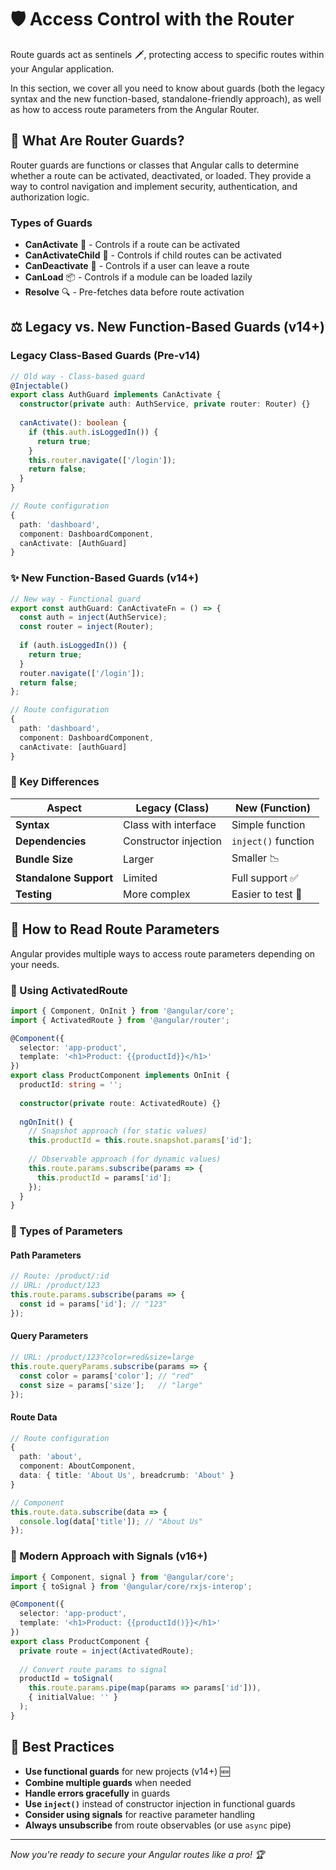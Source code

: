 # 🛡️ Access Control with the Router

Route guards act as sentinels 🗡️, protecting access to specific routes within your Angular application.

In this section, we cover all you need to know about guards (both the legacy syntax and the new function-based, standalone-friendly approach), as well as how to access route parameters from the Angular Router.

## 🔐 What Are Router Guards?

Router guards are functions or classes that Angular calls to determine whether a route can be activated, deactivated, or loaded. They provide a way to control navigation and implement security, authentication, and authorization logic.

### Types of Guards

- **CanActivate** 🚪 - Controls if a route can be activated
- **CanActivateChild** 👶 - Controls if child routes can be activated  
- **CanDeactivate** 🚫 - Controls if a user can leave a route
- **CanLoad** 📦 - Controls if a module can be loaded lazily
- **Resolve** 🔍 - Pre-fetches data before route activation

## ⚖️ Legacy vs. New Function-Based Guards (v14+)

### Legacy Class-Based Guards (Pre-v14)

```typescript
// Old way - Class-based guard
@Injectable()
export class AuthGuard implements CanActivate {
  constructor(private auth: AuthService, private router: Router) {}
  
  canActivate(): boolean {
    if (this.auth.isLoggedIn()) {
      return true;
    }
    this.router.navigate(['/login']);
    return false;
  }
}

// Route configuration
{
  path: 'dashboard',
  component: DashboardComponent,
  canActivate: [AuthGuard]
}
```

### ✨ New Function-Based Guards (v14+)

```typescript
// New way - Functional guard
export const authGuard: CanActivateFn = () => {
  const auth = inject(AuthService);
  const router = inject(Router);
  
  if (auth.isLoggedIn()) {
    return true;
  }
  router.navigate(['/login']);
  return false;
};

// Route configuration
{
  path: 'dashboard',
  component: DashboardComponent,
  canActivate: [authGuard]
}
```

### 🎯 Key Differences

| Aspect | Legacy (Class) | New (Function) |
|--------|----------------|----------------|
| **Syntax** | Class with interface | Simple function |
| **Dependencies** | Constructor injection | `inject()` function |
| **Bundle Size** | Larger | Smaller 📉 |
| **Standalone Support** | Limited | Full support ✅ |
| **Testing** | More complex | Easier to test 🧪 |

## 📖 How to Read Route Parameters

Angular provides multiple ways to access route parameters depending on your needs.

### 📍 Using ActivatedRoute

```typescript
import { Component, OnInit } from '@angular/core';
import { ActivatedRoute } from '@angular/router';

@Component({
  selector: 'app-product',
  template: '<h1>Product: {{productId}}</h1>'
})
export class ProductComponent implements OnInit {
  productId: string = '';
  
  constructor(private route: ActivatedRoute) {}
  
  ngOnInit() {
    // Snapshot approach (for static values)
    this.productId = this.route.snapshot.params['id'];
    
    // Observable approach (for dynamic values)
    this.route.params.subscribe(params => {
      this.productId = params['id'];
    });
  }
}
```

### 🔗 Types of Parameters

#### Path Parameters
```typescript
// Route: /product/:id
// URL: /product/123
this.route.params.subscribe(params => {
  const id = params['id']; // "123"
});
```

#### Query Parameters
```typescript
// URL: /product/123?color=red&size=large
this.route.queryParams.subscribe(params => {
  const color = params['color']; // "red"
  const size = params['size'];   // "large"
});
```

#### Route Data
```typescript
// Route configuration
{
  path: 'about',
  component: AboutComponent,
  data: { title: 'About Us', breadcrumb: 'About' }
}

// Component
this.route.data.subscribe(data => {
  console.log(data['title']); // "About Us"
});
```

### 🎯 Modern Approach with Signals (v16+)

```typescript
import { Component, signal } from '@angular/core';
import { toSignal } from '@angular/core/rxjs-interop';

@Component({
  selector: 'app-product',
  template: '<h1>Product: {{productId()}}</h1>'
})
export class ProductComponent {
  private route = inject(ActivatedRoute);
  
  // Convert route params to signal
  productId = toSignal(
    this.route.params.pipe(map(params => params['id'])),
    { initialValue: '' }
  );
}
```

## 🚀 Best Practices

- **Use functional guards** for new projects (v14+) 🆕
- **Combine multiple guards** when needed
- **Handle errors gracefully** in guards
- **Use `inject()`** instead of constructor injection in functional guards
- **Consider using signals** for reactive parameter handling
- **Always unsubscribe** from route observables (or use `async` pipe)

---

*Now you're ready to secure your Angular routes like a pro! 🏆*